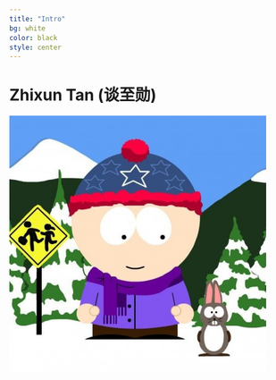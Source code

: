 ```yaml
---
title: "Intro"
bg: white
color: black
style: center
---
```


<!--### *whoa, hey an open-source*
{: .text-purple}-->

<!--<span class="fa-stack subtlecircle" style="font-size:100px; background:rgba(255,166,0,0.1)">
  <i class="fa fa-circle fa-stack-2x text-white"></i>
  <i class="fa fa-bicycle fa-stack-1x text-orange"></i>
</span>-->


# Zhixun Tan (谈至勋)
<!--{: .text-purple}-->

![](img/sp_avatar.jpg)

<!--…it's focused on delivering information quickly, easily, configurably, and stylishly!

Want to make a single-page site to show off something cool? Go [fork me on github!](https://github.com/t413/SinglePaged)-->

<!--<span id="forkongithub">
  <a href="{{ site.source_link }}" class="bg-blue">
    Fork me on GitHub
  </a>
</span>-->
